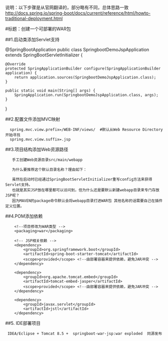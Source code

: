 

说明：以下步骤是从官网翻译的，部分略有不同，总体思路一致
http://docs.spring.io/spring-boot/docs/current/reference/html/howto-traditional-deployment.html

#标题：创建一个可部署的WAR包

##1.启动类添加Servlet支持

@SpringBootApplication
public class SpringbootDemoJspApplication extends SpringBootServletInitializer {

	@Override
	protected SpringApplicationBuilder configure(SpringApplicationBuilder application) {
		return application.sources(SpringbootDemoJspApplication.class);
	}

	public static void main(String[] args) {
		SpringApplication.run(SpringbootDemoJspApplication.class, args);
	}
}

##2.配置文件添加MVC映射
     
      spring.mvc.view.prefix=/WEB-INF/views/  #默认从Web Resource Directory开始寻找
      spring.mvc.view.suffix=.jsp

##3.项目结构添加Web资源路径

       手工创建Web资源目录src/main/webapp
      
       为什么要推荐这个默认目录名称？理由如下：
       
       虽然在启动时已经通过SpringBootServletInitializer重写config方法来获得Servlet支持。
       也就是其实JSP放在哪里都可以访问到，但为什么还是要默认新建webapp目录来专门存放JSP呢？ 
       因为MAVEN的package命令默认会将webapp目录打进WAR包 其他名称的话需要自己在插件定义位置。

##4.POM添加依赖

        <!--项目修改为WAR类型 -->
        <packaging>war</packaging>
        
		<!-- JSP相关依赖 -->
		<dependency>
			<groupId>org.springframework.boot</groupId>
			<artifactId>spring-boot-starter-tomcat</artifactId>
			<scope>provided</scope> <!--由部署容器来提供依赖，避免JAR冲突 -->
		</dependency>

		<dependency>
			<groupId>org.apache.tomcat.embed</groupId>
			<artifactId>tomcat-embed-jasper</artifactId>
			<scope>provided</scope> <!--由部署容器来提供依赖，避免JAR冲突 -->
		</dependency>

		<dependency>
			<groupId>javax.servlet</groupId>
			<artifactId>jstl</artifactId>
		</dependency>

##5. IDE部署项目

     IDEA/Eclipse + Tomcat 8.5 +  springboot-war-jsp:war exploded  同源发布
    